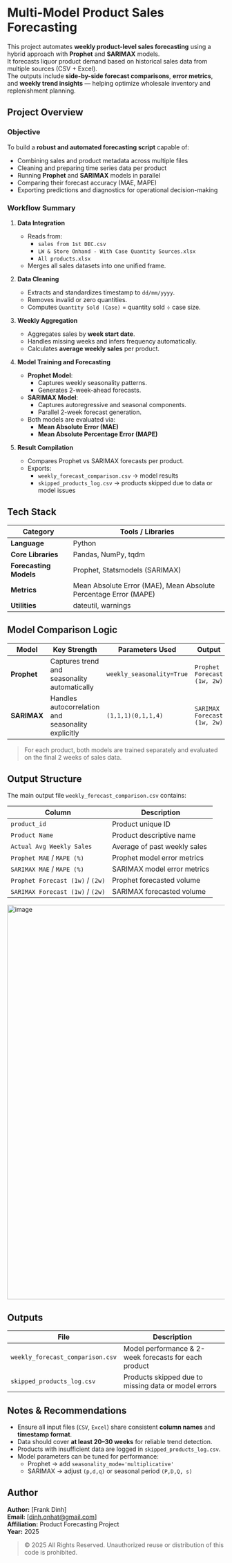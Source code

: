 # Multi-Model Product Sales Forecasting

This project automates **weekly product-level sales forecasting** using a hybrid approach with **Prophet** and **SARIMAX** models.  
It forecasts liquor product demand based on historical sales data from multiple sources (CSV + Excel).  
The outputs include **side-by-side forecast comparisons**, **error metrics**, and **weekly trend insights** — helping optimize wholesale inventory and replenishment planning.

## Project Overview

### Objective
To build a **robust and automated forecasting script** capable of:
- Combining sales and product metadata across multiple files
- Cleaning and preparing time series data per product
- Running **Prophet** and **SARIMAX** models in parallel
- Comparing their forecast accuracy (MAE, MAPE)
- Exporting predictions and diagnostics for operational decision-making

### Workflow Summary

1. **Data Integration**
   - Reads from:
     - `sales from 1st DEC.csv`
     - `LW & Store Onhand - With Case Quantity Sources.xlsx`
     - `All products.xlsx`
   - Merges all sales datasets into one unified frame.

2. **Data Cleaning**
   - Extracts and standardizes timestamp to `dd/mm/yyyy`.
   - Removes invalid or zero quantities.
   - Computes `Quantity Sold (Case)` = quantity sold ÷ case size.

3. **Weekly Aggregation**
   - Aggregates sales by **week start date**.
   - Handles missing weeks and infers frequency automatically.
   - Calculates **average weekly sales** per product.

4. **Model Training and Forecasting**
   - **Prophet Model**:
     - Captures weekly seasonality patterns.
     - Generates 2-week-ahead forecasts.
   - **SARIMAX Model**:
     - Captures autoregressive and seasonal components.
     - Parallel 2-week forecast generation.
   - Both models are evaluated via:
     - **Mean Absolute Error (MAE)**
     - **Mean Absolute Percentage Error (MAPE)**

5. **Result Compilation**
   - Compares Prophet vs SARIMAX forecasts per product.
   - Exports:
     - `weekly_forecast_comparison.csv` → model results  
     - `skipped_products_log.csv` → products skipped due to data or model issues

## Tech Stack

| Category | Tools / Libraries |
|-----------|------------------|
| **Language** | Python |
| **Core Libraries** | Pandas, NumPy, tqdm |
| **Forecasting Models** | Prophet, Statsmodels (SARIMAX) |
| **Metrics** | Mean Absolute Error (MAE), Mean Absolute Percentage Error (MAPE) |
| **Utilities** | dateutil, warnings |

## Model Comparison Logic

| Model | Key Strength | Parameters Used | Output |
|--------|---------------|----------------|---------|
| **Prophet** | Captures trend and seasonality automatically | `weekly_seasonality=True` | `Prophet Forecast (1w, 2w)` |
| **SARIMAX** | Handles autocorrelation and seasonality explicitly | `(1,1,1)(0,1,1,4)` | `SARIMAX Forecast (1w, 2w)` |

> For each product, both models are trained separately and evaluated on the final 2 weeks of sales data.

## Output Structure

The main output file `weekly_forecast_comparison.csv` contains:

| Column | Description |
|---------|--------------|
| `product_id` | Product unique ID |
| `Product Name` | Product descriptive name |
| `Actual Avg Weekly Sales` | Average of past weekly sales |
| `Prophet MAE` / `MAPE (%)` | Prophet model error metrics |
| `SARIMAX MAE` / `MAPE (%)` | SARIMAX model error metrics |
| `Prophet Forecast (1w)` / `(2w)` | Prophet forecasted volume |
| `SARIMAX Forecast (1w)` / `(2w)` | SARIMAX forecasted volume |

<img width="1749" height="913" alt="image" src="https://github.com/user-attachments/assets/52b67ea2-18c6-497e-9841-541e1666637b" />

## Outputs

| File | Description |
|------|--------------|
| `weekly_forecast_comparison.csv` | Model performance & 2-week forecasts for each product |
| `skipped_products_log.csv` | Products skipped due to missing data or model errors |

## Notes & Recommendations

- Ensure all input files (`CSV`, `Excel`) share consistent **column names** and **timestamp format**.  
- Data should cover **at least 20–30 weeks** for reliable trend detection.  
- Products with insufficient data are logged in `skipped_products_log.csv`.  
- Model parameters can be tuned for performance:
  - Prophet → add `seasonality_mode='multiplicative'`
  - SARIMAX → adjust `(p,d,q)` or seasonal period `(P,D,Q, s)`

## Author

**Author:** [Frank Dinh]  
**Email:** [dinh.qnhat@gmail.com]  
**Affiliation:** Product Forecasting Project  
**Year:** 2025  

> © 2025 All Rights Reserved. Unauthorized reuse or distribution of this code is prohibited.
